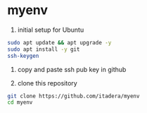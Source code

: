 # myenv

1. initial setup for Ubuntu
```bash
sudo apt update && apt upgrade -y
sudo apt install -y git
ssh-keygen
```
1. copy and paste ssh pub key in github

2. clone this repository
```bash
git clone https://github.com/itadera/myenv
cd myenv
```


